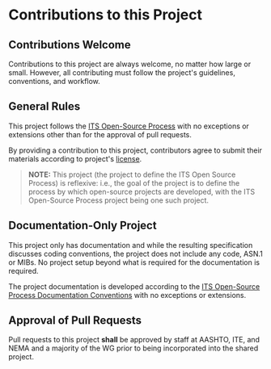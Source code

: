 # Contributions to this Project

## Contributions Welcome

Contributions to this project are always welcome, no matter how large or small.
However, all contributing must follow the project's guidelines, conventions, and
workflow.

## General Rules

This project follows the [ITS Open-Source Process](https://k-vaughn.github.io/ITS-open-source/)
with no exceptions or extensions other than for the approval of pull requests.

By providing a contribution to this project, contributors agree to submit their
materials according to project's [license](LICENSE.md).

> **NOTE:** This project (the project to define the ITS Open Source Process) is
    reflexive: i.e., the goal of the project is to define the process by which
    open-source projects are developed, with the ITS Open-Source Process project being one such project.

## Documentation-Only Project

This project only has documentation and while the resulting specification
discusses coding conventions, the project does not include any code, ASN.1 or
MIBs. No project setup beyond what is required for the documentation is
required.

The project documentation is developed according to the
[ITS Open-Source Process Documentation Conventions](https://k-vaughn.github.io/ITS-open-source/documentation-conventions/)
with no exceptions or extensions.

## Approval of Pull Requests

Pull requests to this project **shall** be approved by staff at AASHTO, ITE, and
NEMA and a majority of the WG  prior to being incorporated into the shared
project.
